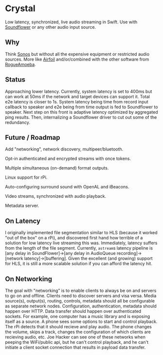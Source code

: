 # Crystal
Low latency, synchronized, live audio streaming in Swift. Use with [Soundflower](https://github.com/mattingalls/Soundflower) or any other audio input source.

## Why
Think [Sonos](http://www.sonos.com/) but without all the expensive equipment or restricted audio sources.  More like [Airfoil](https://rogueamoeba.com/airfoil/) and/or/combined with the other software from [RogueAmoeba](https://rogueamoeba.com).

## Status

Approaching lower latency. Currently, system latency is set to 400ms but can work at 50ms if the network and target devices can support it. Total e2e latency is closer to 1s. System latency being time from record input callback to speaker and e2e being from time output is fed to Soundflower to speaker. Next step on this front is adaptive latency optimized by aggregated ping results. Then, internalizing a Soundflower driver to cut out some of the redundancy.

## Future / Roadmap

Add "networking", network discovery, multipeer/bluetooth.

Opt-in authenticated and encrypted streams with once tokens.

Multiple simultaneous (on-demand) format outputs.

Linux support for rPi.

Auto-configuring surround sound with OpenAL and iBeacons.

Video streams, synchronized with audio playback.

Metadata server.

## On Latency
I originally implemented file segmentation similar to HLS (because it worked "out of the box" on a rPi), and discovered first hand how terrible of a solution for low latency live streaming this was. Immediately, latency suffers from the length of the file segment. Currently, `astream`s latency pipeline is [any delay in SoundFlower]->[any delay in AudioQueue recording]->[network latency]->[buffering]. Given the excellent (and growing) support for HLS, it is still a more scalable solution if you can afford the latency hit.

## On Networking
The goal with "networking" is to enable clients to always be on and servers to go on and offline. Clients need to discover servers and visa versa. Media source(s), output(s), routing, controls, metadata should all be configurable as separate network nodes.  Configuration, authentication, metadata should happen over HTTP. Data transfer should happen over authenticated sockets. For example, one computer has a music library and is exposing itself as a source. A phone sees some options to start and control playback. The rPi detects that it should recieve and play audio. The phone changes the volume, skips a track, changes the configuration of which clients are recieving audio, etc. Joe Hacker can see one of these networks when peeping the WiFi/public api, but he can't control playback, and he can't initiate a client socket connection that results in payload data transfer.
